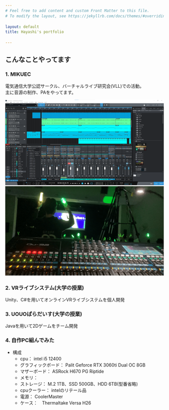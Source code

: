 ```yaml
---
# Feel free to add content and custom Front Matter to this file.
# To modify the layout, see https://jekyllrb.com/docs/themes/#overriding-theme-defaults

layout: default
title: Hayashi's portfolio

---  
```


## こんなことやってます
### 1. MIKUEC  
電気通信大学公認サークル、バーチャルライブ研究会(VLL)での活動。  
主に音源の制作、PAをやってます。  

<!--
![音源制作](/assets/_img/mikuec/LNGN_cover.png?raw=true)  
![MIKUECの様子](/assets/_img/mikuec/acoustic-min.png?raw=true)
-->

<div class="img-row">
<img src="https://github.com/Hayashi1127/Hayashi1127.github.io/blob/main/assets/_img/mikuec/LNGN_cover.png?raw=true"> 
<img src="https://github.com/Hayashi1127/Hayashi1127.github.io/blob/main/assets/_img/mikuec/acoustic-min.png?raw=true">
</div>

### 2. VRライブシステム(大学の授業)  
Unity、C#を用いてオンラインVRライブシステムを個人開発

### 3. UOUOぱらだいす(大学の授業)  
Javaを用いて2Dゲームをチーム開発  

### 4. 自作PC組んでみた
- 構成
    - cpu： intel i5 12400
    - グラフィックボード： Palit Geforce RTX 3060ti Dual OC 8GB
    - マザーボード： ASRock H670 PG Riptide
    - メモリ： 
    - ストレージ： M.2 1TB、SSD 500GB、HDD 6TB(型番省略)
    - cpuクーラー： intelのリテール品
    - 電源： CoolerMaster 
    - ケース：　Thermaltake Versa H26  
    